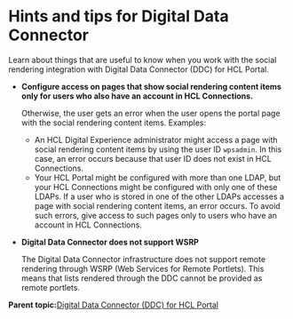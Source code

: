 # Hints and tips for Digital Data Connector 

Learn about things that are useful to know when you work with the social rendering integration with Digital Data Connector \(DDC\) for HCL Portal.

-   **Configure access on pages that show social rendering content items only for users who also have an account in HCL Connections.**

    Otherwise, the user gets an error when the user opens the portal page with the social rendering content items. Examples:

    -   An HCL Digital Experience administrator might access a page with social rendering content items by using the user ID `wpsadmin`. In this case, an error occurs because that user ID does not exist in HCL Connections.
    -   Your HCL Portal might be configured with more than one LDAP, but your HCL Connections might be configured with only one of these LDAPs. If a user who is stored in one of the other LDAPs accesses a page with social rendering content items, an error occurs.
    To avoid such errors, give access to such pages only to users who have an account in HCL Connections.

-   **Digital Data Connector does not support WSRP**

    The Digital Data Connector infrastructure does not support remote rendering through WSRP \(Web Services for Remote Portlets\). This means that lists rendered through the DDC cannot be provided as remote portlets.


**Parent topic:**[Digital Data Connector \(DDC\) for HCL Portal ](../social/plrf_ovu.md)

